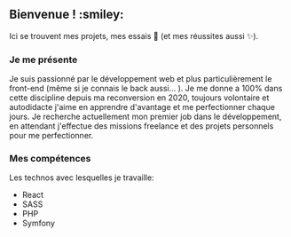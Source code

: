 <h2>Bienvenue ! :smiley:</h2>

Ici se trouvent mes projets, mes essais :hear_no_evil: (et mes réussites aussi :sparkles:).

<h3>Je me présente</h3>

Je suis passionné par le développement web et plus particulièrement le front-end (même si je connais le back aussi... ).
Je me donne a 100% dans cette discipline depuis ma reconversion en 2020, toujours volontaire et autodidacte j'aime en apprendre d'avantage et me perfectionner chaque jours.
Je recherche actuellement mon premier job dans le développement, en attendant j'effectue des missions freelance et des projets personnels pour me perfectionner.

<h3>Mes compétences </h3>

Les technos avec lesquelles je travaille:


<ul>
  <li>React</li>
  <li>SASS</li>
  <li>PHP</li>
  <li>Symfony</li>
</ul>
